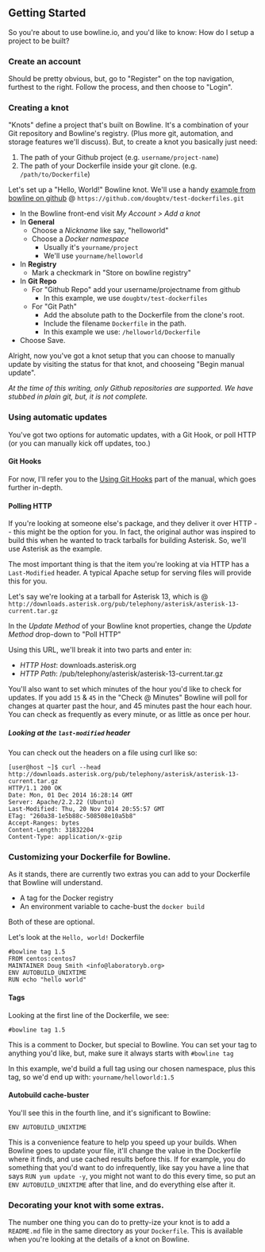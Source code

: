 ## Getting Started

So you're about to use bowline.io, and you'd like to know: How do I setup a project to be built?

### Create an account

Should be pretty obvious, but, go to "Register" on the top navigation, furthest to the right. Follow the process, and then choose to "Login".

### Creating a knot

"Knots" define a project that's built on Bowline. It's a combination of your Git repository and Bowline's registry. (Plus more git, automation, and storage features we'll discuss). But, to create a knot you basically just need:

1. The path of your Github project (e.g. `username/project-name`)
2. The path of your Dockerfile inside your git clone. (e.g. `/path/to/Dockerfile`)

Let's set up a "Hello, World!" Bowline knot. We'll use a handy [example from bowline on github](https://github.com/dougbtv/test-dockerfiles/tree/master/helloworld) @ `https://github.com/dougbtv/test-dockerfiles.git`

* In the Bowline front-end visit *My Account > Add a knot*
* In **General**
  * Choose a *Nickname* like say, "helloworld"
  * Choose a *Docker namespace*
    * Usually it's `yourname/project`
    * We'll use `yourname/helloworld`
* In **Registry**
  * Mark a checkmark in "Store on bowline registry"
* In **Git Repo**
  * For "Github Repo" add your username/projectname from github
    * In this example, we use `dougbtv/test-dockerfiles`
  * For "Git Path"
    * Add the absolute path to the Dockerfile from the clone's root.
    * Include the filename `Dockerfile` in the path.
    * In this example we use: `/helloworld/Dockerfile`
* Choose Save.

Alright, now you've got a knot setup that you can choose to manually update by visiting the status for that knot, and chooseing "Begin manual update".

*At the time of this writing, only Github repositories are supported. We have stubbed in plain git, but, it is not complete.*

### Using automatic updates

You've got two options for automatic updates, with a Git Hook, or poll HTTP (or you can manually kick off updates, too.)

#### Git Hooks

For now, I'll refer you to the [Using Git Hooks](http://bowline.io/#/docs/usinghooks) part of the manual, which goes further in-depth.

#### Polling HTTP

If you're looking at someone else's package, and they deliver it over HTTP -- this might be the option for you. In fact, the original author was inspired to build this when he wanted to track tarballs for building Asterisk. So, we'll use Asterisk as the example.

The most important thing is that the item you're looking at via HTTP has a `Last-Modified` header. A typical Apache setup for serving files will provide this for you.

Let's say we're looking at a tarball for Asterisk 13, which is @ `http://downloads.asterisk.org/pub/telephony/asterisk/asterisk-13-current.tar.gz`

In the *Update Method* of your Bowline knot properties, change the *Update Method* drop-down to "Poll HTTP"

Using this URL, we'll break it into two parts and enter in:

* *HTTP Host*: downloads.asterisk.org
* *HTTP Path*: /pub/telephony/asterisk/asterisk-13-current.tar.gz

You'll also want to set which minutes of the hour you'd like to check for updates. If you add `15` & `45` in the "Check @ Minutes" Bowline will poll for changes at quarter past the hour, and 45 minutes past the hour each hour. You can check as frequently as every minute, or as little as once per hour.

##### Looking at the `last-modified` header

You can check out the headers on a file using curl like so:

    [user@host ~]$ curl --head http://downloads.asterisk.org/pub/telephony/asterisk/asterisk-13-current.tar.gz
    HTTP/1.1 200 OK
    Date: Mon, 01 Dec 2014 16:28:14 GMT
    Server: Apache/2.2.22 (Ubuntu)
    Last-Modified: Thu, 20 Nov 2014 20:55:57 GMT
    ETag: "260a38-1e5b88c-508508e10a5b8"
    Accept-Ranges: bytes
    Content-Length: 31832204
    Content-Type: application/x-gzip


### Customizing your Dockerfile for Bowline.

As it stands, there are currently two extras you can add to your Dockerfile that Bowline will understand.

* A tag for the Docker registry
* An environment variable to cache-bust the `docker build`

Both of these are optional.

Let's look at the `Hello, world!` Dockerfile

    #bowline tag 1.5
    FROM centos:centos7
    MAINTAINER Doug Smith <info@laboratoryb.org>
    ENV AUTOBUILD_UNIXTIME
    RUN echo "hello world"

#### Tags

Looking at the first line of the Dockerfile, we see:

    #bowline tag 1.5

This is a comment to Docker, but special to Bowline. You can set your tag to anything you'd like, but, make sure it always starts with `#bowline tag`

In this example, we'd build a full tag using our chosen namespace, plus this tag, so we'd end up with: `yourname/helloworld:1.5`

#### Autobuild cache-buster

You'll see this in the fourth line, and it's significant to Bowline:

    ENV AUTOBUILD_UNIXTIME

This is a convenience feature to help you speed up your builds. When Bowline goes to update your file, it'll change the value in the Dockerfile where it finds, and use cached results before this. If for example, you do something that you'd want to do infrequently, like say you have a line that says `RUN yum update -y`, you might not want to do this every time, so put an `ENV AUTOBUILD_UNIXTIME` after that line, and do everything else after it.

### Decorating your knot with some extras.

The number one thing you can do to pretty-ize your knot is to add a `README.md` file in the same directory as your `Dockerfile`. This is available when you're looking at the details of a knot on Bowline.